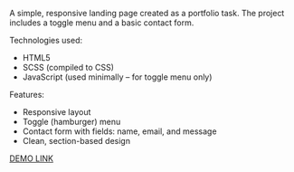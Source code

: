 A simple, responsive landing page created as a portfolio task. The project includes a toggle menu and a basic contact form.

Technologies used:
- HTML5
- SCSS (compiled to CSS)
- JavaScript (used minimally – for toggle menu only)

Features:
- Responsive layout
- Toggle (hamburger) menu
- Contact form with fields: name, email, and message
- Clean, section-based design

[DEMO LINK](https://a-chomicz.github.io/layout_miami/)
